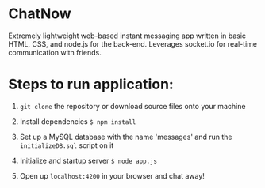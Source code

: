 # ChatNow
Extremely lightweight web-based instant messaging app written in basic HTML, CSS, and node.js for the back-end. Leverages socket.io for real-time communication with friends.

# Steps to run application:
1. ```git clone``` the repository or download source files onto your machine

2. Install dependencies
```$ npm install```

3. Set up a MySQL database with the name 'messages' and run the  ```initializeDB.sql``` script on it

4. Initialize and startup server
```$ node app.js```

5. Open up ```localhost:4200``` in your browser and chat away!
